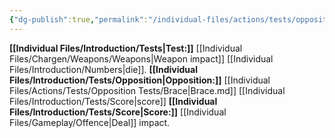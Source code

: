 ```yaml
---
{"dg-publish":true,"permalink":"/individual-files/actions/tests/opposition-tests/impact/"}
---
```


**[[Individual Files/Introduction/Tests\|Test:]]** [[Individual Files/Chargen/Weapons/Weapons\|Weapon impact]] [[Individual Files/Introduction/Numbers\|die]]. 
**[[Individual Files/Introduction/Tests/Opposition\|Opposition:]]** [[Individual Files/Actions/Tests/Opposition Tests/Brace\|Brace.md]] [[Individual Files/Introduction/Tests/Score\|score]]
**[[Individual Files/Introduction/Tests/Score\|Score:]]** [[Individual Files/Gameplay/Offence\|Deal]] impact.